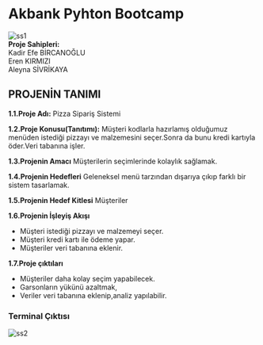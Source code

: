 # Akbank  Pyhton Bootcamp
![ss1](https://user-images.githubusercontent.com/125546912/224541042-3caaaa7b-ad26-4a10-8a3a-461b67607f80.png) <br/>
**Proje Sahipleri:** <br/>
Kadir Efe BİRCANOĞLU <br/>
Eren KIRMIZI <br/>
Aleyna SİVRİKAYA <br/>

## PROJENİN TANIMI

**1.1.Proje Adı:**    Pizza Sipariş Sistemi

**1.2.Proje Konusu(Tanıtımı):**
         Müşteri kodlarla hazırlamış olduğumuz menüden istediği pizzayı ve malzemesini seçer.Sonra da bunu kredi kartıyla öder.Veri tabanına işler.

**1.3.Projenin Amacı**
Müşterilerin seçimlerinde kolaylık sağlamak.

**1.4.Projenin Hedefleri**
     Geleneksel menü tarzından dışarıya çıkıp farklı bir sistem tasarlamak.
     
**1.5.Projenin Hedef Kitlesi**
Müşteriler 

**1.6.Projenin İşleyiş Akışı**
 * Müşteri istediği pizzayı ve  malzemeyi seçer.
 * Müşteri kredi kartı ile ödeme yapar.
 *	Müşteriler veri tabanına eklenir.

**1.7.Proje çıktıları**
 *  Müşteriler daha kolay seçim yapabilecek.
 * Garsonların yükünü azaltmak,
 * Veriler veri tabanına eklenip,analiz yapılabilir.
 
### Terminal Çıktısı

![ss2](https://user-images.githubusercontent.com/125546912/224541411-f15c9300-7c3d-449f-b545-49091e25efd4.png)

